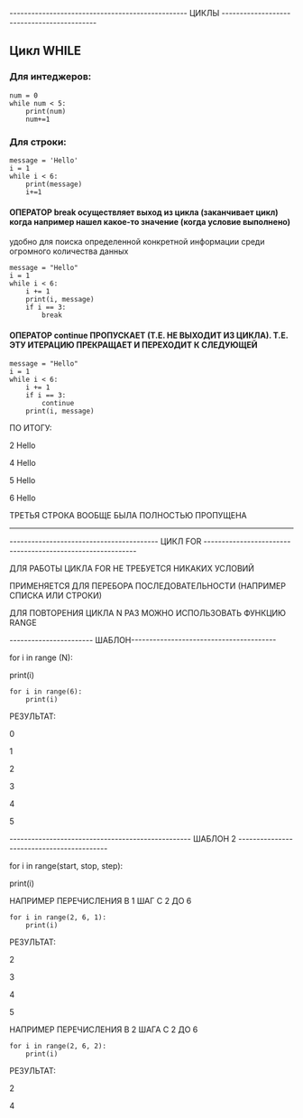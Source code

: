 ------------------------------------------------- ЦИКЛЫ -------------------------------------------

## Цикл WHILE
### Для интеджеров:

```
num = 0
while num < 5:
    print(num)
    num+=1
```

### Для строки:

```
message = 'Hello'
i = 1
while i < 6:
    print(message)
    i+=1
```

#### ОПЕРАТОР break осуществляет выход из цикла (заканчивает цикл) когда например нашел какое-то значение (когда условие выполнено)
удобно для поиска определенной конкретной информации среди огромного количества данных 

```
message = "Hello"
i = 1
while i < 6:
    i += 1
    print(i, message)
    if i == 3:
        break
```

#### ОПЕРАТОР continue ПРОПУСКАЕТ (Т.Е. НЕ ВЫХОДИТ ИЗ ЦИКЛА). Т.Е. ЭТУ ИТЕРАЦИЮ ПРЕКРАЩАЕТ И ПЕРЕХОДИТ К СЛЕДУЮЩЕЙ 

```
message = "Hello"
i = 1
while i < 6:
    i += 1
    if i == 3:
        continue
    print(i, message)
``` 

ПО ИТОГУ:

2 Hello

4 Hello

5 Hello

6 Hello

ТРЕТЬЯ СТРОКА ВООБЩЕ БЫЛА ПОЛНОСТЬЮ ПРОПУЩЕНА

__________________________

----------------------------------------- ЦИКЛ FOR -----------------------------------------------------------

ДЛЯ РАБОТЫ ЦИКЛА FOR НЕ ТРЕБУЕТСЯ НИКАКИХ УСЛОВИЙ 

ПРИМЕНЯЕТСЯ ДЛЯ ПЕРЕБОРА ПОСЛЕДОВАТЕЛЬНОСТИ (НАПРИМЕР СПИСКА ИЛИ СТРОКИ)

ДЛЯ ПОВТОРЕНИЯ ЦИКЛА N РАЗ МОЖНО ИСПОЛЬЗОВАТЬ ФУНКЦИЮ RANGE 

----------------------- ШАБЛОН----------------------------------------

for i in range (N):

print(i)

``` 
for i in range(6):
    print(i)
``` 

РЕЗУЛЬТАТ:

0

1

2

3

4

5

-------------------------------------------------- ШАБЛОН 2 ------------------------------------------

for i in range(start, stop, step):

print(i)

НАПРИМЕР ПЕРЕЧИСЛЕНИЯ В 1 ШАГ С 2 ДО 6

``` 
for i in range(2, 6, 1):
    print(i)
``` 

РЕЗУЛЬТАТ: 

2

3

4

5

НАПРИМЕР ПЕРЕЧИСЛЕНИЯ В 2 ШАГА С 2 ДО 6

``` 
for i in range(2, 6, 2):
    print(i)
``` 

РЕЗУЛЬТАТ:

2

4



